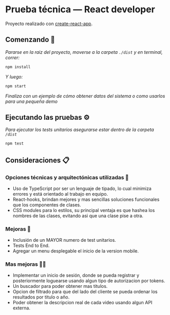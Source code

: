 # Prueba técnica — React developer

Proyecto realizado con [create-react-app](https://github.com/facebookincubator/create-react-app).

## Comenzando 🚀

_Pararse en la raiz del proyecto, moverse a la carpeta `./dist` y en terminal, correr:_


```javascript
npm install
```

_Y luego:_

```javascript
npm start
```

_Finaliza con un ejemplo de cómo obtener datos del sistema o como usarlos para una pequeña demo_

## Ejecutando las pruebas ⚙️

_Para ejecutar los tests unitarios asegurarse estar dentro de la carpeta `/dist`_

```javascript
npm test
```

## Consideraciones 📋

### Opciones técnicas y arquitectónicas utilizadas 📌

* Uso de TypeScript por ser un lenguaje de tipado, lo cual minimiza errores y está orientado al trabajo en equipo.
* React-hooks, brindan mejores y mas sencillas soluciones funcionales que los componentes de clases.
* CSS modules para lo estilos, su principal ventaja es que hashea los nombres de las clases, evitando asi que una clase pise a otra.

### Mejoras 📌
* Inclusión de un MAYOR numero de test unitarios.
* Tests End to End.
* Agregar un menu desplegable el inicio de la version mobile.

### Mas mejoras 📌📌
* Implementar un inicio de sesión, donde se pueda registrar y posteriormente loguearse usando algun tipo de autorizacion por tokens.
* Un buscador para poder obtener mas titulos.
* Opcion de filtrado para que del lado del cliente se pueda ordenar los resultados por titulo o año.
* Poder obtener la descripcion real de cada video usando algun API externa.
